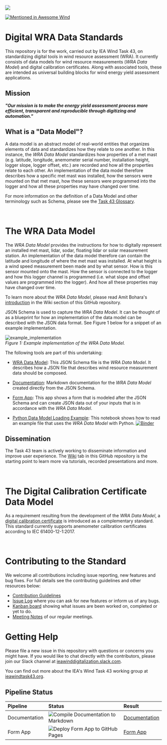 
<img src="/images/Task 43_Bkg-3.png">

[![Mentioned in Awesome Wind](https://awesome.re/mentioned-badge.svg)](https://github.com/IEA-Task-43/awesome-wind)

# Digital WRA Data Standards

This repository is for the work, carried out by IEA Wind Task 43, on standardizing digital tools in wind resource 
assessment (WRA). It currently consists of data models for wind resource measurements (_WRA Data Model_) and 
digital calibration certificates. Along with associated tools, these are intended as universal building blocks for 
wind energy yield assessment applications.

## Mission
_**"Our mission is to make the energy yield assessment process more efficient, transparent and reproducible 
through digitizing and automation."**_

## What is a "Data Model"?
A data model is an abstract model of real-world entities that organizes elements of data and standardizes how they 
relate to one another. In this instance, the _WRA Data Model_ standardizes how properties of a met mast (e.g. 
latitude, longitude, anemometer serial number, installation height, logger slope, logger offset, etc.) are recorded and 
how all the properties relate to each other. An implementation of the data model therefore describes how a specific met mast was 
installed, how the sensors were mounted on that met mast, how these sensors were programmed into the logger and how 
all these properties may have changed over time.

For more information on the definition of a Data Model and other terminology such as Schema, please see the 
[Task 43 Glossary](https://iea-task-43.gitbook.io/iea-task-43-glossary/terms/data-model).

<br>

# The WRA Data Model

The _WRA Data Model_ provides the instructions for how to digitally represent an installed met mast, lidar, sodar, 
floating lidar or solar measurement station. An implementation of the data model therefore can contain the latitude and 
longitude of where the met mast was installed. At what height is a wind speed measurement been made and by what 
sensor. How is this sensor mounted onto the mast. How the sensor is connected to the logger and how this logger channel
is programmed (i.e. what slope and offset values are programmed into the logger). And how all these properties 
may have changed over time.

To learn more about the _WRA Data Model_, please read Amit Bohara's 
[introduction](https://github.com/IEA-Task-43/digital_wra_data_standard/wiki/Task-43-WRA-Data-Model---An-introduction)
in the Wiki section of this GitHub repository.

JSON Schema is used to capture the _WRA Data Model_. It can be thought of as a blueprint for how an implementation of the
data model can be described with the JSON data format. See Figure 1 below for a snippet of an example implementation.

![example_implementation](https://user-images.githubusercontent.com/25622575/211047742-e83ee47b-d756-4e5e-a48f-cfb3d2fa00c6.png)
<br>
_Figure 1: Example implementation of the WRA Data Model._

The following tools are part of this undertaking:

- [WRA Data Model](./schema/iea43_wra_data_model.schema.json): This JSON Schema file is the _WRA Data Model_. It describes 
  how a JSON file that describes wind resource measurement data should be composed.

- [Documentation](./docs/README.md): Markdown documentation for the _WRA Data Model_ created directly from the JSON Schema.

- [Form App](https://iea-task-43.github.io/digital_wra_data_standard/): This app shows a form that is modeled after the 
  JSON Schema and can create JSON data out of your inputs that is in accordance with the _WRA Data Model_.

- [Python Data Model Loading Example](./tools/load_demo_schema.ipynb): This notebook shows how to read an example file that 
  uses the _WRA Data Model_ with Python. [![Binder](https://mybinder.org/badge_logo.svg)](https://mybinder.org/v2/gh/IEA-Task-43/digital_wra_data_standard/master?filepath=.%2Ftools%2Fload_demo_schema.ipynb)

## Dissemination
The Task 43 team is actively working to disseminate information and improve user experience. 
The [Wiki](https://github.com/IEA-Task-43/digital_wra_data_standard/wiki) tab in this GitHub repository is the starting 
point to learn more via tutorials, recorded presentations and more.

<br>

# The Digital Calibration Certificate Data Model

As a requirement resulting from the development of the _WRA Data Model_, a 
[digital calibration certificate](./digital_calibration_certificate) is introduced as a complementary standard. This 
standard currently supports anemometer calibration certificates according to IEC 61400-12-1:2017. 

<br>

# Contributing to the Standard
We welcome all contributions including issue reporting, new features and bug fixes.   For full details see the contributing 
guidelines and other resources below:

- [Contribution Guidelines](./contributing.md)
- [Issue Log](https://github.com/IEA-Task-43/digital_wra_data_standard/issues) where you can ask for new features or inform us of any bugs.
- [Kanban board](https://github.com/IEA-Task-43/digital_wra_data_standard/projects/1) showing what issues are been worked on, completed or yet to do.
- [Meeting Notes](https://github.com/IEA-Task-43/digital_wra_data_standard/discussions/129#discussion-3748501) of our regular meetings.

# Getting Help

Please file a new issue in this repository with questions or concerns you might have. If you would like to chat directly with the contributors, please join our Slack channel at [ieawinddigitalization.slack.com](https://ieawinddigitalization.slack.com/).

You can find out more about the IEA's Wind Task 43 working group at [ieawindtask43.org](https://www.ieawindtask43.org/work-package-4-digital-wra).


## Pipeline Status
| Pipeline | Status | Result |
|:---------|:-------|:-------|
| Documentation | ![Compile Documentation to Markdown](https://github.com/IEA-Task-43/digital_wra_data_standard/workflows/Compile%20Documentation%20to%20Markdown/badge.svg) | [Documentation](./docs/README.md) |
| Form App | ![Deploy Form App to GitHub Pages](https://github.com/IEA-Task-43/digital_wra_data_standard/workflows/Deploy%20Form%20App%20to%20GitHub%20Pages/badge.svg) | [Form App](https://iea-task-43.github.io/digital_wra_data_standard/) |
